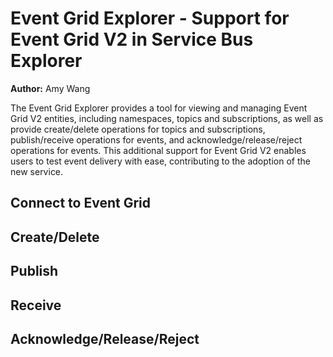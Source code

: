 ﻿# Event Grid Explorer - Support for Event Grid V2 in Service Bus Explorer
**Author:** Amy Wang

The Event Grid Explorer provides a tool for viewing and managing Event Grid V2 entities, including namespaces, topics and subscriptions, as well as provide create/delete operations for topics and subscriptions, publish/receive operations for events, and acknowledge/release/reject operations for events.
This additional support for Event Grid V2 enables users to test event delivery with ease, contributing to the adoption of the new service.

## Connect to Event Grid

## Create/Delete

## Publish

## Receive

## Acknowledge/Release/Reject
